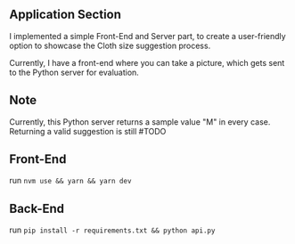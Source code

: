## Application Section

I implemented a simple Front-End and Server part, to create a user-friendly option to showcase the Cloth size suggestion process.

Currently, I have a front-end where you can take a picture, which gets sent to the Python server for evaluation. 

## Note
Currently, this Python server returns a sample value "M" in every case. Returning a valid suggestion is still #TODO


## Front-End
run ```nvm use && yarn && yarn dev```

## Back-End
run ```pip install -r requirements.txt && python api.py```